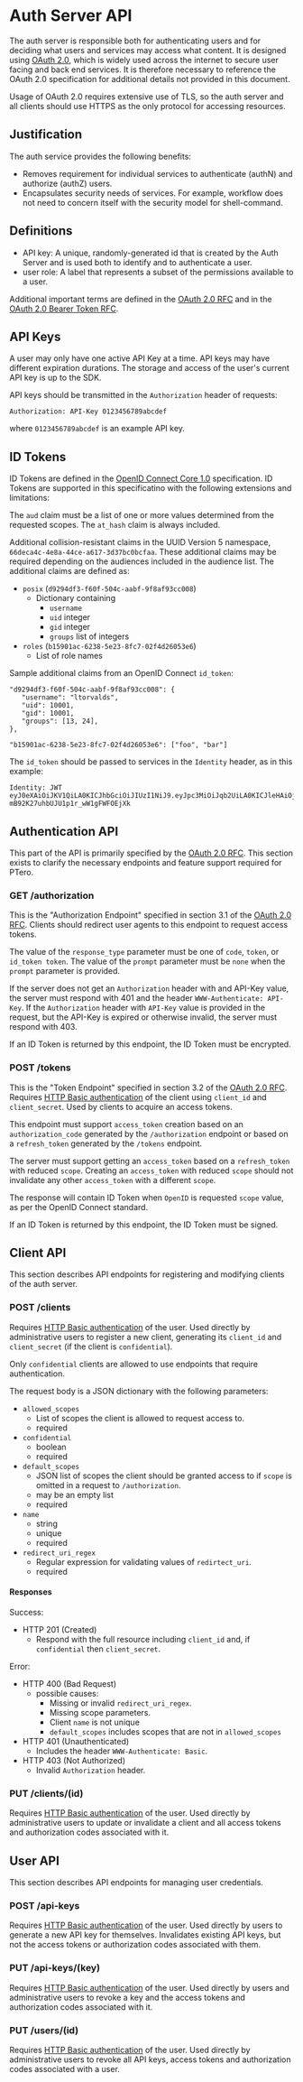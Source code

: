 # Auth Server API
The auth server is responsible both for authenticating users and for deciding
what users and services may access what content.  It is designed using
[OAuth 2.0][1], which is widely used across the internet to secure user facing
and back end services.  It is therefore necessary to reference the OAuth 2.0
specification for additional details not provided in this document.

Usage of OAuth 2.0 requires extensive use of TLS, so the auth server and all
clients should use HTTPS as the only protocol for accessing resources.


## Justification
The auth service provides the following benefits:

- Removes requirement for individual services to authenticate (authN) and authorize (authZ) users.
- Encapsulates security needs of services. For example, workflow does not need to concern itself with the security model for shell-command.


## Definitions
- API key: A unique, randomly-generated id that is created by the Auth Server
  and is used both to identify and to authenticate a user.
- user role: A label that represents a subset of the permissions available to a
  user.

Additional important terms are defined in the
[OAuth 2.0 RFC][1] and in the [OAuth 2.0 Bearer Token RFC][2].


## API Keys
A user may only have one active API Key at a time.  API keys may have different
expiration durations.  The storage and access of the user's current API key is
up to the SDK.

API keys should be transmitted in the `Authorization` header of requests:

    Authorization: API-Key 0123456789abcdef

where `0123456789abcdef` is an example API key.

## ID Tokens

ID Tokens are defined in the [OpenID Connect Core 1.0][4] specification.  ID
Tokens are supported in this specificatino with the following extensions and
limitations:

The `aud` claim must be a list of one or more values determined from the
requested scopes.  The `at_hash` claim is always included.

Additional collision-resistant claims in the UUID Version 5 namespace, 
`66deca4c-4e8a-44ce-a617-3d37bc0bcfaa`.  These additional claims may be
required depending on the audiences included in the audience list.  The
additional claims are defined as:
- `posix` (`d9294df3-f60f-504c-aabf-9f8af93cc008`)
    -  Dictionary containing
        - `username`
        - `uid` integer
        - `gid` integer
        - `groups` list of integers
- `roles` (`b15901ac-6238-5e23-8fc7-02f4d26053e6`)
    -  List of role names


Sample additional claims from an OpenID Connect `id_token`:

    "d9294df3-f60f-504c-aabf-9f8af93cc008": {
       "username": "ltorvalds",
       "uid": 10001,
       "gid": 10001,
       "groups": [13, 24],
    },

    "b15901ac-6238-5e23-8fc7-02f4d26053e6": ["foo", "bar"]

The `id_token` should be passed to services in the `Identity` header, as in this example:

    Identity: JWT eyJ0eXAiOiJKV1QiLA0KICJhbGciOiJIUzI1NiJ9.eyJpc3MiOiJqb2UiLA0KICJleHAiOjEzMDA4MTkzODAsDQogImh0dHA6Ly9leGFtcGxlLmNvbS9pc19yb290Ijp0cnVlfQ.dBjftJeZ4CVP-mB92K27uhbUJU1p1r_wW1gFWFOEjXk


## Authentication API
This part of the API is primarily specified by the [OAuth 2.0 RFC][1].  This
section exists to clarify the necessary endpoints and feature support required
for PTero.

### GET /authorization
This is the "Authorization Endpoint" specified in section 3.1 of the
[OAuth 2.0 RFC][1].  Clients should redirect user agents to this endpoint to
request access tokens.

The value of the `response_type` parameter must be one of `code`, `token`, or
`id_token token`.  The value of the `prompt` parameter must be `none` when the
`prompt` parameter is provided.

If the server does not get an `Authorization` header with and API-Key value,
the server must respond with 401 and the header `WWW-Authenticate: API-Key`.
If the `Authorization` header with `API-Key` value is provided in the request,
but the API-Key is expired or otherwise invalid, the server must respond with
403.

If an ID Token is returned by this endpoint, the ID Token must be encrypted.

### POST /tokens
This is the "Token Endpoint" specified in section 3.2 of the
[OAuth 2.0 RFC][1].  Requires [HTTP Basic authentication][3] of the client
using `client_id` and `client_secret`.  Used by clients to acquire an access
tokens.

This endpoint must support `access_token` creation based on an
`authorization_code` generated by the `/authorization` endpoint or based on a
`refresh_token` generated by the `/tokens` endpoint.

The server must support getting an `access_token` based on a `refresh_token`
with reduced `scope`.  Creating an `access_token` with reduced `scope` should
not invalidate any other `access_token` with a different `scope`.

The response will contain ID Token when `OpenID` is requested `scope` value, as
per the OpenID Connect standard.

If an ID Token is returned by this endpoint, the ID Token must be signed.

## Client API
This section describes API endpoints for registering and modifying clients of
the auth server.

### POST /clients
Requires [HTTP Basic authentication][3] of the user.
Used directly by administrative users to register a new client, generating its
`client_id` and `client_secret` (if the client is `confidential`).

Only `confidential` clients are allowed to use endpoints that require
authentication.

The request body is a JSON dictionary with the following parameters:

- `allowed_scopes`
    - List of scopes the client is allowed to request access to.
    - required
- `confidential`
    - boolean
    - required
- `default_scopes`
    - JSON list of scopes the client should be granted access to if `scope` is
      omitted in a request to `/authorization`.
    - may be an empty list
    - required
- `name`
    - string
    - unique
    - required
- `redirect_uri_regex`
    - Regular expression for validating values of `redirtect_uri`.
    - required

#### Responses
Success:

- HTTP 201 (Created)
    - Respond with the full resource including `client_id` and, if
      `confidential` then `client_secret`.

Error:

- HTTP 400 (Bad Request)
    - possible causes:
        - Missing or invalid `redirect_uri_regex`.
        - Missing scope parameters.
        - Client `name` is not unique
        - `default_scopes` includes scopes that are not in `allowed_scopes`
- HTTP 401 (Unauthenticated)
    - Includes the header `WWW-Authenticate: Basic`.
- HTTP 403 (Not Authorized)
    - Invalid `Authorization` header.

### PUT /clients/(id)
Requires [HTTP Basic authentication][3] of the user.
Used directly by administrative users to update or invalidate a client and all
access tokens and authorization codes associated with it.


## User API
This section describes API endpoints for managing user credentials.

### POST /api-keys
Requires [HTTP Basic authentication][3] of the user.
Used directly by users to generate a new API key for themselves.  Invalidates
existing API keys, but not the access tokens or authorization codes associated
with them.

### PUT /api-keys/(key)
Requires [HTTP Basic authentication][3] of the user.
Used directly by users and administrative users to revoke a key and the access
tokens and authorization codes associated with it.

### PUT /users/(id)
Requires [HTTP Basic authentication][3] of the user.
Used directly by administrative users to revoke all API keys, access tokens and
authorization codes associated with a user.


<!-- References -->
[1]: https://tools.ietf.org/html/rfc6749 "The OAuth 2.0 Authorization Framework"
[2]: https://tools.ietf.org/html/rfc6750 "The OAuth 2.0 Authorization Framework: Bearer Token Usage"
[3]: https://tools.ietf.org/html/rfc2617 "HTTP Authentication: Basic and Digest Access Authentication"
[4]: http://openid.net/specs/openid-connect-core-1_0.html "OpenID Connect Core 1.0"
